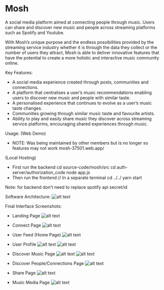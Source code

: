 # Mosh

A social media platform aimed at connecting people through music. Users can share and discover new music and people across streaming platforms such as Spotify and Youtube.

With Mosh’s unique purpose and the endless possibilities provided by the streaming service
industry whether it is through the data they collect or the number of users they attract, Mosh is
able to deliver innovative features that have the potential to create a more holistic and
interactive music community online.

Key Features:
- A social media experience created through posts, communities and connections.
- A platform that centralises a user’s music recommendations enabling users to discover
new music and people with similar taste.
- A personalised experience that continues to evolve as a user’s music taste changes.
- Communities growing through similar music taste and favourite artists.
- Ability to play and easily share music they discover across streaming service platforms,
encouraging shared experiences through music.

Usage: 
(Web Demo)
- NOTE: Was being maintained by other members but is no longer so features may not work
mosh-37501.web.app/

(Local Hosting)
- First run the backend
cd source-code/mosh/src
cd auth-server/authorization_code
node app.js
- Then run the frontend
// In a separate terminal
cd ../../
yarn start

Note: for backend don't need to replace spotify api secret/id

Software Architecture:
![alt text](images/image-0.png)


Final Interface Screenshots:
- Landing Page
![alt text](images/image-1.png)

- Connect Page
![alt text](images/image-2.png)

- User Feed (Home Page)
![alt text](images/image-3.png)

- User Profile
![alt text](images/image-4.png)
![alt text](images/image-5.png)

- Discover Music Page
![alt text](images/image-6.png)
![alt text](images/image-10.png)

- Discover People/Connections Page
![alt text](images/image-7.png)

- Share Page
![alt text](images/image-8.png)

- Music Media Page
![alt text](images/image-9.png)